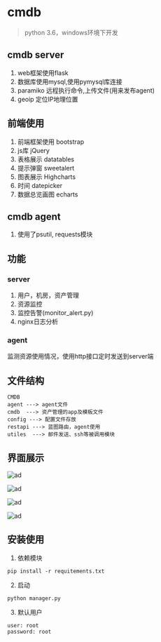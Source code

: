 # cmdb
> python 3.6，windows环境下开发

## cmdb server
1. web框架使用flask
2. 数据库使用mysql,使用pymysql库连接
4. paramiko 远程执行命令,上传文件(用来发布agent)
5. geoip 定位IP地理位置

## 前端使用
1. 前端框架使用 bootstrap
2. js库 jQuery
3. 表格展示 datatables
4. 提示弹窗 sweetalert
5. 图表展示 Highcharts 
6. 时间 datepicker
7. 数据总览画图 echarts

## cmdb agent
1. 使用了psutil, requests模块

## 功能
### server
1. 用户，机房，资产管理
2. 资源监控
3. 监控告警(monitor_alert.py)
4. nginx日志分析

### agent
<p>监测资源使用情况，使用http接口定时发送到server端</p>

## 文件结构
```shell
CMDB
agent ---> agent文件
cmdb  ---> 资产管理的app及模板文件
config ---> 配置文件存放
restapi ---> 蓝图路由，agent使用
utiles  ---> 邮件发送、ssh等被调用模块
```

## 界面展示
![ad](https://github.com/uroot666/cmdb/blob/master/temp/images/1.png)

![ad](https://github.com/uroot666/cmdb/blob/master/temp/images/2.png)

![ad](https://github.com/uroot666/cmdb/blob/master/temp/images/3.png)

![ad](https://github.com/uroot666/cmdb/blob/master/temp/images/4.png)

## 安装使用
1. 依赖模块
```
pip install -r requitements.txt
```

2. 启动
```
python manager.py
```

3. 默认用户
```
user: root
password: root
```